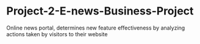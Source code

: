 # Project-2-E-news-Business-Project
Online news portal, determines new feature effectiveness by analyzing actions taken by visitors to their website
